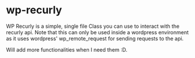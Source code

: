 wp-recurly
==========

WP Recurly is a simple, single file Class you can use to interact with
the recurly api. Note that this can only be used inside a wordpress environment
as it uses wordpress' wp_remote_request for sending requests to the api.

Will add more functionalities when I need them :D. 
